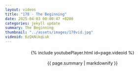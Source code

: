 ```yaml
---
layout: videos
title: "178 - The Beginning"
date: 2025-04-03 00:00:47 +0200
categories: jekyll update
summary: The Beginning
thumbnail: "../assets/images/178vid.jpg"
videoid: 6zQkNikqLuk
---
```


<div style="text-align: center; margin-top: 20px;">
  {% include youtubePlayer.html id=page.videoid %}
  <p style="margin-top: 15px; font-size: 1.2em; color: #333;">
    <p>{{ page.summary | markdownify }}</p>
  </p>
</div>
